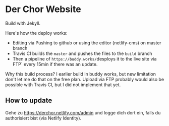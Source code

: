 # Der Chor Website

Build with Jekyll.

Here's how the deploy works:

- Editing via Pushing to github or using the editor (netlify-cms) on master branch
- Travis CI builds the `master` and pushes the files to the `build` branch
- Then a pipeline of `https://buddy.works/`desploys it to the live site via FTP` every 15min if there was an update.

Why this build process? I earlier build in buddy works, but new limitation don't let me do that on the free plan. Upload via FTP probably would also be possible with Travis CI, but I did not implement that yet.

## How to update

Gehe zu https://derchor.netlify.com/admin und logge dich dort ein, falls du authorisiert bist (via Netlify Identity).